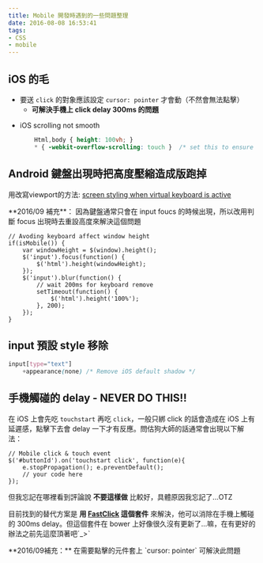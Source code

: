 ```yaml
---
title: Mobile 開發時遇到的一些問題整理
date: 2016-08-08 16:53:41
tags:
- CSS
- mobile
---
```


## iOS 的毛

- 要送 `click` 的對象應該設定 `cursor: pointer` 才會動（不然會無法點擊）
	- **可解決手機上 click delay 300ms 的問題**

<!-- more -->

- iOS scrolling not smooth
    ~~~ CSS
        Html,body { height: 100vh; }
        * { -webkit-overflow-scrolling: touch }  /* set this to ensure scrolling smooth!! */
    ~~~

## Android 鍵盤出現時把高度壓縮造成版跑掉

用改寫viewport的方法: [screen styling when virtual keyboard is active](http://stackoverflow.com/questions/8556933/screen-styling-when-virtual-keyboard-is-active)

<div class="tip">
**2016/09 補充**：
因為鍵盤通常只會在 input foucs 的時候出現，所以改用判斷 focus 出現時去重設高度來解決這個問題

~~~ JS
// Avoding keyboard affect window height
if(isMobile()) {
	var windowHeight = $(window).height();
	$('input').focus(function() {
		$('html').height(windowHeight);
	});
	$('input').blur(function() {
		// wait 200ms for keyboard remove
		setTimeout(function() {
			$('html').height('100%');
		}, 200);
	});
}

~~~
</div>

## input 預設 style 移除

~~~ SCSS
input[type="text"]
    +appearance(none) /* Remove iOS default shadow */
~~~


## 手機觸碰的 delay - NEVER DO THIS!!

在 iOS 上會先吃 `touchstart` 再吃 `click`，一般只綁 click 的話會造成在 iOS 上有延遲感，點擊下去會 delay 一下才有反應。問估狗大師的話通常會出現以下解法：

~~~ JS script.js http://stackoverflow.com/questions/7018919/how-to-bind-touchstart-and-click-events-but-not-respond-to-both How to bind 'touchstart' and 'click' events but not respond to both?
// Mobile click & touch event
$('#buttonId').on('touchstart click', function(e){
    e.stopPropagation(); e.preventDefault();
    // your code here
});
~~~

但我忘記在哪裡看到評論說 **不要這樣做** 比較好，具體原因我忘記了...OTZ

目前找到的替代方案是 **用 [FastClick](https://github.com/ftlabs/fastclick) 這個套件** 來解決，他可以消除在手機上觸碰的 300ms delay。但這個套件在 bower 上好像很久沒有更新了...嘛，在有更好的辦法之前先這麼頂著吧ˊ_>ˋ

<div class="tip">
**2016/09補充：** 在需要點擊的元件套上 `cursor: pointer` 可解決此問題
</div>